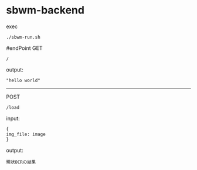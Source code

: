 # sbwm-backend

exec

```
./sbwm-run.sh
```


#endPoint
GET
```
/
```

output:

```
"hello world"
```

-----

POST

```
/load
``` 

input: 

```
{
img_file: image
}
```

output:

```
現状OCRの結果
```
